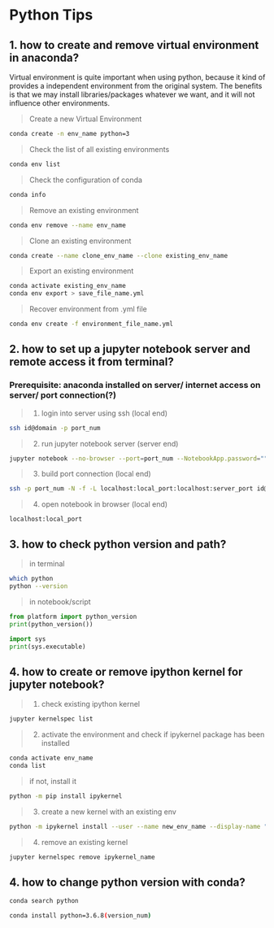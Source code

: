 # Python Tips


## 1. how to create and remove virtual environment in anaconda?
Virtual environment is quite important when using python, because it kind of provides a independent environment from the original system. The benefits is that we may install libraries/packages whatever we want, and it will not influence other environments.

> Create a new Virtual Environment
```bash
conda create -n env_name python=3
```

> Check the list of all existing environments
```bash
conda env list
```

> Check the configuration of conda
```bash
conda info
```

> Remove an existing environment
```bash
conda env remove --name env_name
```

> Clone an existing environment
```bash
conda create --name clone_env_name --clone existing_env_name
```

> Export an existing environment
```bash
conda activate existing_env_name
conda env export > save_file_name.yml
```

> Recover environment from .yml file
```bash
conda env create -f environment_file_name.yml
``` 

## 2. how to set up a jupyter notebook server and remote access it from terminal?
### Prerequisite: anaconda installed on server/ internet access on server/ port connection(?)
> 1. login into server using ssh (local end)
```bash
ssh id@domain -p port_num
``` 

> 2. run jupyter notebook server (server end)
```bash
jupyter notebook --no-browser --port=port_num --NotebookApp.password=""
``` 

> 3. build port connection (local end)
```bash
ssh -p port_num -N -f -L localhost:local_port:localhost:server_port id@domain
``` 

> 4. open notebook in browser (local end)
```http
localhost:local_port
``` 

## 3. how to check python version and path?
> in terminal
```bash
which python
python --version
```

> in notebook/script
```python
from platform import python_version
print(python_version())
```
```python
import sys
print(sys.executable)
```

## 4. how to create or remove ipython kernel for jupyter notebook?
> 1. check existing ipython kernel
```bash
jupyter kernelspec list
```

> 2. activate the environment and check if ipykernel package has been installed
```bash
conda activate env_name
conda list
```
> if not, install it
```bash
python -m pip install ipykernel
```

> 3. create a new kernel with an existing env
```bash
python -m ipykernel install --user --name new_env_name --display-name "Python3 (new_env_name)"
```

> 4. remove an existing kernel
```bash
jupyter kernelspec remove ipykernel_name
```

## 4. how to change python version with conda?
```bash
conda search python
```
```bash
conda install python=3.6.8(version_num)
```
